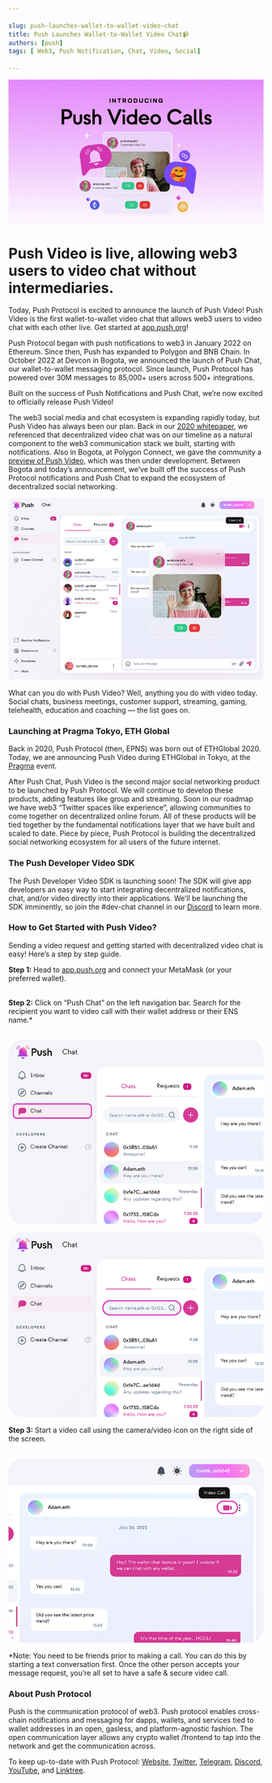 ```yaml
---

slug: push-launches-wallet-to-wallet-video-chat
title: Push Launches Wallet-to-Wallet Video Chat📹
authors: [push]
tags: [ Web3, Push Notification, Chat, Video, Social]

---
```


![Docusaurus Image](./cover-image.gif)
<!--truncate-->

<!--customheaderpoint-->
# Push Video is live, allowing web3 users to video chat without intermediaries.<br/>

Today, Push Protocol is excited to announce the launch of Push Video! Push Video is the first wallet-to-wallet video chat that allows web3 users to video chat with each other live. Get started at [app.push.org](https://app.push.org/chat)!

Push Protocol began with push notifications to web3 in January 2022 on Ethereum. Since then, Push has expanded to Polygon and BNB Chain. In October 2022 at Devcon in Bogota, we announced the launch of Push Chat, our wallet-to-wallet messaging protocol. Since launch, Push Protocol has powered over 30M messages to 85,000+ users across 500+ integrations.

Built on the success of Push Notifications and Push Chat, we’re now excited to officially release Push Video!

The web3 social media and chat ecosystem is expanding rapidly today, but Push Video has always been our plan. Back in our [2020 whitepaper](https://twitter.com/pushprotocol/status/1590388512280711170?s=20), we referenced that decentralized video chat was on our timeline as a natural component to the web3 communication stack we built, starting with notifications. Also in Bogota, at Polygon Connect, we gave the community a [preview of Push Video](https://twitter.com/harshrajat/status/1579628569453813760?s=20), which was then under development. Between Bogota and today’s announcement, we’ve built off the success of Push Protocol notifications and Push Chat to expand the ecosystem of decentralized social networking.

![Push Video 1](./image-1.png)

What can you do with Push Video? Well, anything you do with video today. Social chats, business meetings, customer support, streaming, gaming, telehealth, education and coaching — the list goes on.

### Launching at Pragma Tokyo, ETH Global

Back in 2020, Push Protocol (then, EPNS) was born out of ETHGlobal 2020. Today, we are announcing Push Video during ETHGlobal in Tokyo, at the [Pragma](https://ethglobal.com/events/pragma-tokyo) event.

After Push Chat, Push Video is the second major social networking product to be launched by Push Protocol. We will continue to develop these products, adding features like group and streaming. Soon in our roadmap we have web3 “Twitter spaces like experience”, allowing communities to come together on decentralized online forum. All of these products will be tied together by the fundamental notifications layer that we have built and scaled to date. Piece by piece, Push Protocol is building the decentralized social networking ecosystem for all users of the future internet.

### The Push Developer Video SDK
The Push Developer Video SDK is launching soon! The SDK will give app developers an easy way to start integrating decentralized notifications, chat, and/or video directly into their applications. We’ll be launching the SDK imminently, so join the #dev-chat channel in our [Discord](https://discord.gg/pushprotocol) to learn more.

### How to Get Started with Push Video?
Sending a video request and getting started with decentralized video chat is easy! Here’s a step by step guide.

<b>Step 1:</b> Head to <a href="https://app.push.org/">app.push.org</a> and connect your MetaMask (or your preferred wallet).<br/><br/>

<b>Step 2:</b> Click on “Push Chat” on the left navigation bar. Search for the recipient you want to video call with their wallet address or their ENS name.*<br/><br/>

![Push Video 2](./image-2.png)

![Push Video 3](./image-3.png)

<b>Step 3:</b> Start a video call using the camera/video icon on the right side of the screen.<br/><br/>

![Push Video 4](./image-4.png)

*Note: You need to be friends prior to making a call. You can do this by starting a text conversation first. Once the other person accepts your message request, you’re all set to have a safe & secure video call.

### About Push Protocol

Push is the communication protocol of web3. Push protocol enables cross-chain notifications and messaging for dapps, wallets, and services tied to wallet addresses in an open, gasless, and platform-agnostic fashion. The open communication layer allows any crypto wallet /frontend to tap into the network and get the communication across.

To keep up-to-date with Push Protocol: [Website](https://push.org/), [Twitter](https://twitter.com/pushprotocol), [Telegram](https://t.me/epnsproject), [Discord](https://discord.gg/pushprotocol), [YouTube](https://www.youtube.com/c/EthereumPushNotificationService), and [Linktree](https://linktr.ee/pushprotocol).
